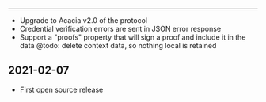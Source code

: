 
----------------

- Upgrade to Acacia v2.0 of the protocol
- Credential verification errors are sent in JSON error response
- Support a "proofs" property that will sign a proof and include it in the data
@todo: delete context data, so nothing local is retained

2021-02-07
----------------

- First open source release
